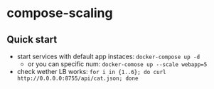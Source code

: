 # compose-scaling

## Quick start
+ start services with default app instaces: `docker-compose up -d`
  - or you can specific num: `docker-comose up --scale webapp=5`
+ check wether LB works: `for i in {1..6}; do curl http://0.0.0.0:8755/api/cat.json; done`

